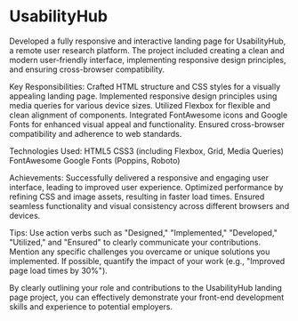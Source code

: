 # UsabilityHub
Developed a fully responsive and interactive landing page for UsabilityHub, a remote user research platform. The project included creating a clean and modern user-friendly interface, implementing responsive design principles, and ensuring cross-browser compatibility.

Key Responsibilities:
Crafted HTML structure and CSS styles for a visually appealing landing page.
Implemented responsive design principles using media queries for various device sizes.
Utilized Flexbox for flexible and clean alignment of components.
Integrated FontAwesome icons and Google Fonts for enhanced visual appeal and functionality.
Ensured cross-browser compatibility and adherence to web standards.

Technologies Used:
HTML5
CSS3 (including Flexbox, Grid, Media Queries)
FontAwesome
Google Fonts (Poppins, Roboto)

Achievements:
Successfully delivered a responsive and engaging user interface, leading to improved user experience.
Optimized performance by refining CSS and image assets, resulting in faster load times.
Ensured seamless functionality and visual consistency across different browsers and devices.

Tips:
Use action verbs such as "Designed," "Implemented," "Developed," "Utilized," and "Ensured" to clearly communicate your contributions.
Mention any specific challenges you overcame or unique solutions you implemented.
If possible, quantify the impact of your work (e.g., "Improved page load times by 30%").

By clearly outlining your role and contributions to the UsabilityHub landing page project, you can effectively demonstrate your front-end development skills and experience to potential employers.
